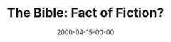 ---
layout: message
category: message
series: "The Heart of the Matter"
title: "The Bible: Fact of Fiction?"
date: 2000-04-15-00-00
message_id: 380
audio: "http://s3.amazonaws.com/crossroads-media/media/legacy/mp3/The_Bible_Fact_or_Fiction.mp3"
audio-duration: "39:07"
explicit: false
---